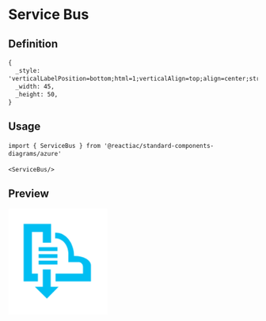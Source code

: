 # Service Bus

## Definition

```
{
  _style: 'verticalLabelPosition=bottom;html=1;verticalAlign=top;align=center;strokeColor=none;fillColor=#00BEF2;shape=mxgraph.azure.service_bus;pointerEvents=1;',
  _width: 45,
  _height: 50,
}
```

## Usage

```
import { ServiceBus } from '@reactiac/standard-components-diagrams/azure'

<ServiceBus/>
```

## Preview

<img src="./service-bus.png" width="200"/>
